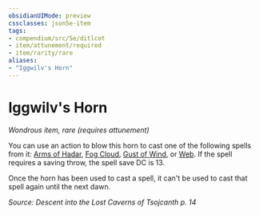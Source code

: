 ```yaml
---
obsidianUIMode: preview
cssclasses: json5e-item
tags:
- compendium/src/5e/ditlcot
- item/attunement/required
- item/rarity/rare
aliases: 
- "Iggwilv's Horn"
---
```

# Iggwilv's Horn
*Wondrous item, rare (requires attunement)*  


You can use an action to blow this horn to cast one of the following spells from it: [Arms of Hadar](2-Mechanics/CLI/spells/arms-of-hadar.md), [Fog Cloud](2-Mechanics/CLI/spells/fog-cloud.md), [Gust of Wind](2-Mechanics/CLI/spells/gust-of-wind.md), or [Web](2-Mechanics/CLI/spells/web.md). If the spell requires a saving throw, the spell save DC is 13.

Once the horn has been used to cast a spell, it can't be used to cast that spell again until the next dawn.

*Source: Descent into the Lost Caverns of Tsojcanth p. 14*